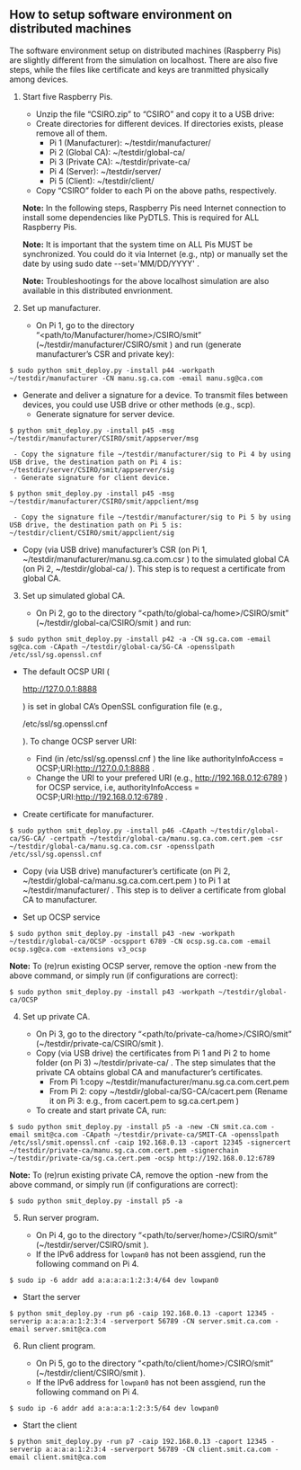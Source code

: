 ## How to setup software environment on distributed machines



The software environment setup on distributed machines (Raspberry Pis) are slightly different from the simulation on localhost. There are also five steps, while the files like certificate and keys are tranmitted physically among devices.

1. Start five Raspberry Pis.

   - Unzip the file “CSIRO.zip” to “CSIRO” and copy it to a USB drive:
   - Create directories for different devices. If directories exists, please remove all of them.
     - Pi 1 (Manufacturer): ~/testdir/manufacturer/
     - Pi 2 (Global CA): ~/testdir/global-ca/
     - Pi 3 (Private CA): ~/testdir/private-ca/
     - Pi 4 (Server): ~/testdir/server/
     - Pi 5 (Client): ~/testdir/client/
   - Copy “CSIRO” folder to each Pi on the above paths, respectively.

   

   **Note:** In the following steps, Raspberry Pis need Internet connection to install some dependencies like PyDTLS. This is required for ALL Raspberry Pis.

   

   **Note:** It is important that the system time on ALL Pis MUST be synchronized. You could do it via Internet (e.g., ntp) or manually set the date by using sudo date --set='MM/DD/YYYY' .

   

   **Note:** Troubleshootings for the above localhost simulation are also available in this distributed envrionment.

2. Set up manufacturer.

   - On Pi 1, go to the directory “<path/to/Manufacturer/home>/CSIRO/smit” (~/testdir/manufacturer/CSIRO/smit ) and run (generate manufacturer’s CSR and private key):
```shell
$ sudo python smit_deploy.py -install p44 -workpath ~/testdir/manufacturer -CN manu.sg.ca.com -email manu.sg@ca.com
```

   - Generate and deliver a signature for a device. To transmit files between devices, you could use USB drive or other methods (e.g., scp).
     - Generate signature for server device.
```shell
$ python smit_deploy.py -install p45 -msg 
~/testdir/manufacturer/CSIRO/smit/appserver/msg
```

     - Copy the signature file ~/testdir/manufacturer/sig to Pi 4 by using USB drive, the destination path on Pi 4 is: ~/testdir/server/CSIRO/smit/appserver/sig
     - Generate signature for client device.
```shell
$ python smit_deploy.py -install p45 -msg ~/testdir/manufacturer/CSIRO/smit/appclient/msg
```

     - Copy the signature file ~/testdir/manufacturer/sig to Pi 5 by using USB drive, the destination path on Pi 5 is: ~/testdir/client/CSIRO/smit/appclient/sig
   - Copy (via USB drive) manufacturer’s CSR (on Pi 1, ~/testdir/manufacturer/manu.sg.ca.com.csr ) to the simulated global CA (on Pi 2, ~/testdir/global-ca/ ). This step is to request a certificate from global CA.

3. Set up simulated global CA.

   - On Pi 2, go to the directory “<path/to/global-ca/home>/CSIRO/smit” (~/testdir/global-ca/CSIRO/smit ) and run:

```shell
$ sudo python smit_deploy.py -install p42 -a -CN sg.ca.com -email sg@ca.com -CApath ~/testdir/global-ca/SG-CA -opensslpath /etc/ssl/sg.openssl.cnf
```

   - The default OCSP URI (

     http://127.0.0.1:8888

      ) is set in global CA’s OpenSSL configuration file (e.g.,

      

     /etc/ssl/sg.openssl.cnf

      ). To change OCSP server URI:

     - Find (in /etc/ssl/sg.openssl.cnf ) the line like authorityInfoAccess = OCSP;URI:http://127.0.0.1:8888 .
     - Change the URI to your prefered URI (e.g., http://192.168.0.12:6789 ) for OCSP service, i.e, authorityInfoAccess = OCSP;URI:http://192.168.0.12:6789 .

   - Create certificate for manufacturer.

```shell
$ sudo python smit_deploy.py -install p46 -CApath ~/testdir/global-ca/SG-CA/ -certpath ~/testdir/global-ca/manu.sg.ca.com.cert.pem -csr ~/testdir/global-ca/manu.sg.ca.com.csr -opensslpath /etc/ssl/sg.openssl.cnf
```

   - Copy (via USB drive) manufacturer’s certificate (on Pi 2, ~/testdir/global-ca/manu.sg.ca.com.cert.pem ) to Pi 1 at ~/testdir/manufacturer/ . This step is to deliver a certificate from global CA to manufacturer.

   - Set up OCSP service

```shell
$ sudo python smit_deploy.py -install p43 -new -workpath ~/testdir/global-ca/OCSP -ocspport 6789 -CN ocsp.sg.ca.com -email ocsp.sg@ca.com -extensions v3_ocsp
```

   **Note:** To (re)run existing OCSP server, remove the option -new from the above command, or simply run (if configurations are correct):


```shell
$ sudo python smit_deploy.py -install p43 -workpath ~/testdir/global-ca/OCSP
```

4. Set up private CA.

   - On Pi 3, go to the directory “<path/to/private-ca/home>/CSIRO/smit” (~/testdir/private-ca/CSIRO/smit ).
   - Copy (via USB drive) the certificates from Pi 1 and Pi 2 to home folder (on Pi 3) ~/testdir/private-ca/ . The step simulates that the private CA obtains global CA and manufacturer’s certificates.
     - From Pi 1:copy ~/testdir/manufacturer/manu.sg.ca.com.cert.pem
     - From Pi 2: copy ~/testdir/global-ca/SG-CA/cacert.pem (Rename it on Pi 3: e.g., from cacert.pem to sg.ca.cert.pem )
   - To create and start private CA, run:
```shell
$ sudo python smit_deploy.py -install p5 -a -new -CN smit.ca.com -email smit@ca.com -CApath ~/testdir/private-ca/SMIT-CA -opensslpath /etc/ssl/smit.openssl.cnf -caip 192.168.0.13 -caport 12345 -signercert ~/testdir/private-ca/manu.sg.ca.com.cert.pem -signerchain ~/testdir/private-ca/sg.ca.cert.pem -ocsp http://192.168.0.12:6789
```

   **Note:** To (re)run existing private CA, remove the option -new from the above command, or simply run (if configurations are correct):


```shell
$ sudo python smit_deploy.py -install p5 -a
```

5. Run server program.

   - On Pi 4, go to the directory “<path/to/server/home>/CSIRO/smit” (~/testdir/server/CSIRO/smit ).
   - If the IPv6 address for `lowpan0` has not been assgiend, run the following command on Pi 4.
```shell
$ sudo ip -6 addr add a:a:a:a:1:2:3:4/64 dev lowpan0
```

   - Start the server
```shell
$ python smit_deploy.py -run p6 -caip 192.168.0.13 -caport 12345 -serverip a:a:a:a:1:2:3:4 -serverport 56789 -CN server.smit.ca.com -email server.smit@ca.com
```

6. Run client program.

   - On Pi 5, go to the directory “<path/to/client/home>/CSIRO/smit” (~/testdir/client/CSIRO/smit ).
   - If the IPv6 address for `lowpan0` has not been assgiend, run the following command on Pi 4.
```shell
$ sudo ip -6 addr add a:a:a:a:1:2:3:5/64 dev lowpan0
```

   - Start the client
```shell
$ python smit_deploy.py -run p7 -caip 192.168.0.13 -caport 12345 -serverip a:a:a:a:1:2:3:4 -serverport 56789 -CN client.smit.ca.com -email client.smit@ca.com
```

